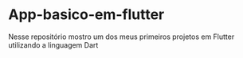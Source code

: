 # App-basico-em-flutter
Nesse repositório mostro um dos meus primeiros projetos em Flutter utilizando a linguagem Dart
